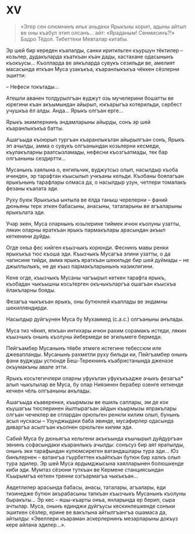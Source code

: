 # XV

> «Эгер сен олюмнинъ ильк аньдеки Ярыкъны корип, адыны айтып ве оны къабул этип олсанъ… айт:
«Яраданым!
Сенмисинъ?!»
> Бадро Тёдол.
Тибеттеки Мевталар китабы.

Эр шей бир кереден къапалды, санки иритильген къуршун тёктилер – козьлер, дудакъларда къаткъан къан дады, хастахане одасынынъ къокъусы…
Къолларда ве аякъларда сувукъ сезильди ве, амелият масасында яткъан Муса узакъкъа, къаранлыкъкъа чёккен сёзлерни эшитти:

– Нефеси токътады…

Атешли аванен толдурылгъан вуджут озь мучелерини бошатты ве юрегини къан акъымындан айырып, юкъарыгъа котерильди, сербест учушкъа ёл алды.
Анда…
Ярыкъ олгъан ерге…

Ярыкъ экимлернинъ эндамларыны айырды, сонъ эр шей къаранлыкъкъа батты.

Ашагъыда къоюрып тургъан къаранлыкътан айырылгъан сонъ, Ярыкъ эп ачылды, амма о сувукъ олгъанындан козьлерни кесмеди, къулакъларны раатсызламады, нефесни къозгъатмады, тек бар олгъаныны сездиртти…

Мусанынъ хаялына о, енгильчик, вуджутсыз олып, насылдыр къоба ичинден, эр тарафтан къысылып учкъаны кельди.
Къобаны боялагъан ярыкънынъ тарафлары олмаса да, о насылдыр узун, четлери томалакъ фезаны къапата эди.

Руху буюк Ярыкъкъа ынтыла ве ёлда таныш черелерни – фаний дюньяны терк эткен бабасыны, анасыны, таталарыны ве агъаларыны ярыкълата эди.

Учар экен, Муса оларнынъ юзьлерине тиймек ичюн къолуны узатты, лякин оларны яраткъан ярыкъ пармакълары арасындан акъып кеткенини дуйды.

Огде онъа фес кийген къызчыкъ корюнди.
Феснинъ мавы ренки ярыкъкъа тюс къоша эди.
Къызчыкъ Мусагъа элини узатты, о да чаписине тийди, амма ярыкъ яраткъан шекильде бир шей дуймады – не джыллылыкъ, не де къыз пармакъларынынъ назиклигини.

Кене огде, къызчыкъ Мусаны чагъырып кеткен тарафта ярыкъ, къобадан чыкъышны косьтерген окъчыкъларгъа ошагъан къыскъа ёлакъларны бояды.

Фезагъа чыкъкъан ярыкъ, оны бутюнлей къаплады ве эндамны шекиллендирди.

Насылдыр дуйгъунен Муса бу Мухаммед (с.а.с.) олгъаныны анълады.

Муса тиз чёкип, япкъан интихары ичюн рахим сорамакъ истеди, лякин къызчыкъ онынъ къолуны йибермеди ве эгильмеге бермеди.

Пейгъамбер Мусанынъ тёвбе этмеге истегине тебессюм иле джевапланды.
Мусанынъ рахметли руху бильди ки, Пейгъамбер онынъ фани вуджуды устюнде Беш-Терекнинъ къабристанында дженазе окъумакъны авале этти.

Ярыкъ косьтегичлери оларны уфукътан уфукъкъадже ачыкъ фезагъа* алып чыкътылар ве Муса, бу олар Ниязинен берабер озенге кеткенде кечкен чёль олгъаныны анълады.

Ашагъыда къаверенки, къырмызы ве ешиль саплары, эм де кок къушагъы тюслеринен йылтырагъан айдын къырмызы япракълары олгъан чечеклер ве отлардан орюльген ренкли килим олып, бунынъ асыл нусхасы – Узунджыдаки баба эвинде, мусафирлер одасында диваргъа асылгъан къолнен орюльген килим эди.

Сабий Муса бу дюньягъа кельгени акъкъында къычырып дуйдургъан эвнинъ софасындаки къаранлыкъ ачылды: сонъсуз бир аят яратылды, онынъ эки тарафындан кулюмсиреген ватандашлары тура эди…
Юз бинълернен – ватангъа гъурбеттен къайткъан бутюн бир халкъ олып тура эдилер.
Эр шей Муса ярдымджысына хаялларынен болюшкенде киби эди.
Мумтаз сёзюни туткъан ве Кермене станциясындан Къырымгъа кеткен тренни озгъармагъа чыкъкъан…

Авдетлилер арасында бабасы, анасы, таталары, агъалары, еди тизинедже бутюн акърабасыны тапкъан къызчыкъ Мусанынъ къолуны быракъты…
Эр кес – яшы-къарты онъа, янларында ер берип, сыра ачтылар.
Муса, онынъ единджи дуйгъусы кескинлешкенде сонъки эшиткен сёзлер, ерине ве вакътына айтылгъангъа ошамаса да, айтылды:
«Эвеллери къараман аскерлернинъ мезарларыны докъуз кере айлана эдилер…».
